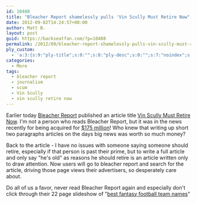 ```yaml
---
id: 10488
title: "Bleacher Report shamelessly pulls 'Vin Scully Must Retire Now" article"
date: 2012-09-02T14:24:57+00:00
author: Matt B.
layout: post
guid: https://backseatfan.com/?p=10488
permalink: /2012/09/bleacher-report-shamelessly-pulls-vin-scully-must-retire-now-article/
ply_custom:
  - 'a:3:{s:9:"ply-title";s:0:"";s:8:"ply-desc";s:0:"";s:7:"noindex";s:0:"";}'
categories:
  - More
tags:
  - bleacher report
  - journalism
  - scum
  - Vin Scully
  - vin scully retire now
---
```


<div class="entry">
  <p>
    Earlier today <a href="http://twitter.com/bleacherreport">Bleacher Report</a> published an article title <a href="http://webcache.googleusercontent.com/search?q=cache:http://bleacherreport.com/articles/1320164-los-angeles-dodgers-vin-scully-must-retire-now">Vin Scully Must Retire Now</a>. I'm not a person who reads Bleacher Report, but it was in the news recently for being acquired for <a href="http://gigaom.com/2012/08/06/bleacher-reports-and-the-evolution-of-the-content-farm/">$175 million</a>! Who knew that writing up short two paragraphs articles on the days big news was worth so much money?
  </p>

  <p>
    Back to the article - I have no issues with someone saying someone should retire, especially if that person is past their prime, but to write a full article and only say "he's old" as reasons he should retire is an article written only to draw attention. Now users will go to bleacher report and search for the article, driving those page views their advertisers, so desperately care about.
  </p>

  <p>
    Do all of us a favor, never read Bleacher Report again and especially don't click through their 22 page slideshow of "<a href="http://webcache.googleusercontent.com/search?q=cache:http://bleacherreport.com/articles/1286291-fantasy-football-2012-the-20-best-fantasy-football-team-names-of-2012">best fantasy football team names</a>"
  </p>
</div>
